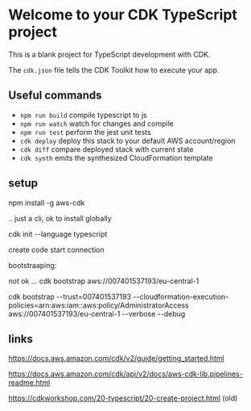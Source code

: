 # Welcome to your CDK TypeScript project

This is a blank project for TypeScript development with CDK.

The `cdk.json` file tells the CDK Toolkit how to execute your app.

## Useful commands

* `npm run build`   compile typescript to js
* `npm run watch`   watch for changes and compile
* `npm run test`    perform the jest unit tests
* `cdk deploy`      deploy this stack to your default AWS account/region
* `cdk diff`        compare deployed stack with current state
* `cdk synth`       emits the synthesized CloudFormation template

## setup 

npm install -g aws-cdk

.. just a cli, ok to install globally

cdk init --language typescript

create code start connection 

bootstraaping: 

not ok ... cdk bootstrap aws://007401537193/eu-central-1


cdk bootstrap --trust=007401537193 --cloudformation-execution-policies=arn:aws:iam::aws:policy/AdministratorAccess aws://007401537193/eu-central-1 --verbose --debug


## links 

https://docs.aws.amazon.com/cdk/v2/guide/getting_started.html

https://docs.aws.amazon.com/cdk/api/v2/docs/aws-cdk-lib.pipelines-readme.html

https://cdkworkshop.com/20-typescript/20-create-project.html (old)
